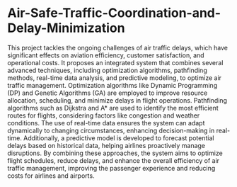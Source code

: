 # Air-Safe-Traffic-Coordination-and-Delay-Minimization
This project tackles the ongoing challenges of air traffic delays, which have significant effects on aviation efficiency, customer satisfaction, and operational costs. It proposes an integrated system that combines several advanced techniques, including optimization algorithms, pathfinding methods, real-time data analysis, and predictive modeling, to optimize air traffic management. Optimization algorithms like Dynamic Programming (DP) and Genetic Algorithms (GA) are employed to improve resource allocation, scheduling, and minimize delays in flight operations. Pathfinding algorithms such as Dijkstra and A* are used to identify the most efficient routes for flights, considering factors like congestion and weather conditions. The use of real-time data ensures the system can adapt dynamically to changing circumstances, enhancing decision-making in real-time. Additionally, a predictive model is developed to forecast potential delays based on historical data, helping airlines proactively manage disruptions. By combining these approaches, the system aims to optimize flight schedules, reduce delays, and enhance the overall efficiency of air traffic management, improving the passenger experience and reducing costs for airlines and airports.
